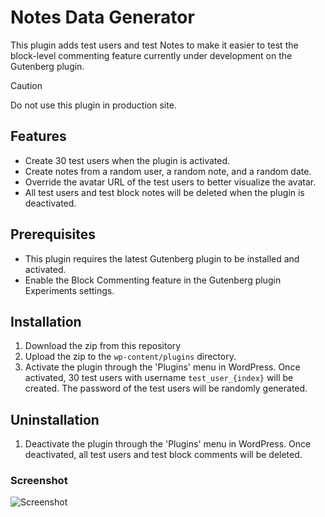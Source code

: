 # Notes Data Generator

This plugin adds test users and test Notes to make it easier to test the block-level commenting feature currently under development on the Gutenberg plugin.

> [!CAUTION]
> Do not use this plugin in production site.

## Features

- Create 30 test users when the plugin is activated.
- Create notes from a random user, a random note, and a random date.
- Override the avatar URL of the test users to better visualize the avatar.
- All test users and test block notes will be deleted when the plugin is deactivated.

## Prerequisites

- This plugin requires the latest Gutenberg plugin to be installed and activated.
- Enable the Block Commenting feature in the Gutenberg plugin Experiments settings.

## Installation

1. Download the zip from this repository
2. Upload the zip to the `wp-content/plugins` directory.
3. Activate the plugin through the 'Plugins' menu in WordPress. Once activated, 30 test users with username `test_user_{index}` will be created. The password of the test users will be randomly generated.

## Uninstallation

1. Deactivate the plugin through the 'Plugins' menu in WordPress. Once deactivated, all test users and test block comments will be deleted.

### Screenshot

![Screenshot](https://raw.githubusercontent.com/t-hamano/notes-data-generator/refs/heads/main/screenshot.png)

